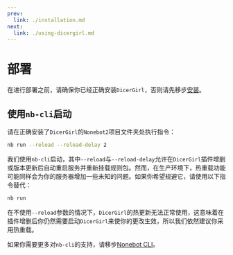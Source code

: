 ```yaml
---
prev:
  link: ./installation.md
next:
  link: ./using-dicergirl.md
---
```

# 部署

在进行部署之前，请确保你已经正确安装`DicerGirl`，否则请先移步[安装](./installation.md)。

## 使用`nb-cli`启动

请在正确安装了`DicerGirl`的`Nonebot2`项目文件夹处执行指令：

```bash
nb run --reload --reload-delay 2
```

我们使用`nb-cli`启动，其中`--reload`与`--reload-delay`允许在`DicerGirl`插件增删或版本更新后自动重启服务并重新挂载规则包。然而，在生产环境下，热重载功能可能同样会为你的服务器增加一些未知的问题。如果你希望规避它，请使用以下指令替代：

```bash
nb run
```

在不使用`--reload`参数的情况下，`DicerGirl`的热更新无法正常使用，这意味着在插件增删后你仍然需要启动`DicerGirl`来使你的更改生效，所以我们依然建议你采用热重载。

如果你需要更多对`nb-cli`的支持，请移步[Nonebot CLI](https://cli.nonebot.dev/)。
